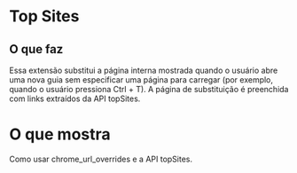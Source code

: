 # Top Sites

## O que faz

Essa extensão substitui a página interna mostrada quando o usuário abre uma nova guia sem especificar uma página para carregar (por exemplo, quando o usuário pressiona Ctrl + T). A página de substituição é preenchida com links extraídos da API topSites.

# O que mostra

Como usar chrome_url_overrides e a API topSites.